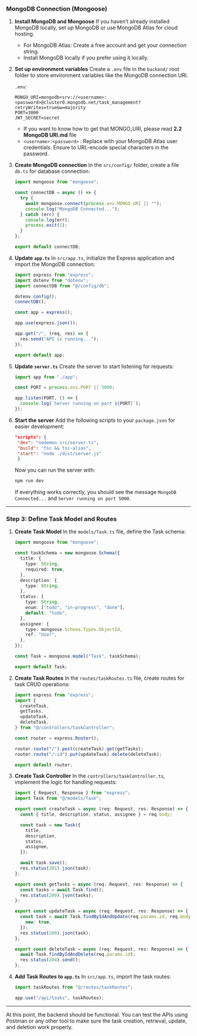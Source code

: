 ### **MongoDB Connection (Mongoose)**

1. **Install MongoDB and Mongoose**
   If you haven’t already installed MongoDB locally, set up MongoDB or use MongoDB Atlas for cloud hosting.

   - For MongoDB Atlas: Create a free account and get your connection string.
   - Install MongoDB locally if you prefer using it locally.

2. **Set up environment variables**
   Create a `.env` file in the `backend/` root folder to store environment variables like the MongoDB connection URI.

   `.env`:

   ```env
   MONGO_URI=mongodb+srv://<username>:<password>@cluster0.mongodb.net/task_management?retryWrites=true&w=majority
   PORT=3000
   JWT_SECRET=secret
   ```

   - If you want to know how to get that MONGO_URI, please read **2.2 MongoDB URI.md** file
   - `<username>:<password>` : Replace with your MongoDB Atlas user credentials. Ensure to URL-encode special characters in the password.

3. **Create MongoDB connection**
   In the `src/config/` folder, create a file `db.ts` for database connection:

   ```ts
   import mongoose from "mongoose";

   const connectDB = async () => {
     try {
       await mongoose.connect(process.env.MONGO_URI || "");
       console.log("MongoDB Connected...");
     } catch (err) {
       console.log(err);
       process.exit(1);
     }
   };

   export default connectDB;
   ```

4. **Update `app.ts`**
   In `src/app.ts`, initialize the Express application and import the MongoDB connection:

   ```ts
   import express from "express";
   import dotenv from "dotenv";
   import connectDB from "@/config/db";

   dotenv.config();
   connectDB();

   const app = express();

   app.use(express.json());

   app.get("/", (req, res) => {
     res.send("API is running...");
   });

   export default app;
   ```

5. **Update `server.ts`**
   Create the server to start listening for requests:

   ```ts
   import app from "./app";

   const PORT = process.env.PORT || 5000;

   app.listen(PORT, () => {
     console.log(`Server running on port ${PORT}`);
   });
   ```

6. **Start the server**
   Add the following scripts to your `package.json` for easier development:

   ```json
   "scripts": {
    "dev": "nodemon src/server.ts",
    "build": "tsc && tsc-alias",
    "start": "node ./dist/server.js"
    }
   ```

   Now you can run the server with:

   ```bash
   npm run dev
   ```

   If everything works correctly, you should see the message `MongoDB Connected...` and `Server running on port 5000`.

---

### **Step 3: Define Task Model and Routes**

1. **Create Task Model**
   In the `models/Task.ts` file, define the Task schema:

   ```ts
   import mongoose from "mongoose";

   const taskSchema = new mongoose.Schema({
     title: {
       type: String,
       required: true,
     },
     description: {
       type: String,
     },
     status: {
       type: String,
       enum: ["todo", "in-progress", "done"],
       default: "todo",
     },
     assignee: {
       type: mongoose.Schema.Types.ObjectId,
       ref: "User",
     },
   });

   const Task = mongoose.model("Task", taskSchema);

   export default Task;
   ```

2. **Create Task Routes**
   In the `routes/taskRoutes.ts` file, create routes for task CRUD operations:

   ```ts
   import express from "express";
   import {
     createTask,
     getTasks,
     updateTask,
     deleteTask,
   } from "@/controllers/taskController";

   const router = express.Router();

   router.route("/").post(createTask).get(getTasks);
   router.route("/:id").put(updateTask).delete(deleteTask);

   export default router;
   ```

3. **Create Task Controller**
   In the `controllers/taskController.ts`, implement the logic for handling requests:

   ```ts
   import { Request, Response } from "express";
   import Task from "@/models/Task";

   export const createTask = async (req: Request, res: Response) => {
     const { title, description, status, assignee } = req.body;

     const task = new Task({
       title,
       description,
       status,
       assignee,
     });

     await task.save();
     res.status(201).json(task);
   };

   export const getTasks = async (req: Request, res: Response) => {
     const tasks = await Task.find();
     res.status(200).json(tasks);
   };

   export const updateTask = async (req: Request, res: Response) => {
     const task = await Task.findByIdAndUpdate(req.params.id, req.body, {
       new: true,
     });
     res.status(200).json(task);
   };

   export const deleteTask = async (req: Request, res: Response) => {
     await Task.findByIdAndDelete(req.params.id);
     res.status(204).send();
   };
   ```

4. **Add Task Routes to `app.ts`**
   In `src/app.ts`, import the task routes:

   ```ts
   import taskRoutes from "@/routes/taskRoutes";

   app.use("/api/tasks", taskRoutes);
   ```

---

At this point, the backend should be functional. You can test the APIs using Postman or any other tool to make sure the task creation, retrieval, update, and deletion work properly.
